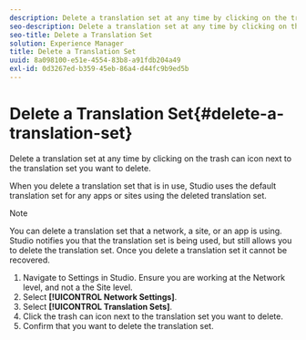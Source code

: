 ```yaml
---
description: Delete a translation set at any time by clicking on the trash can icon next to the translation set you want to delete.
seo-description: Delete a translation set at any time by clicking on the trash can icon next to the translation set you want to delete.
seo-title: Delete a Translation Set
solution: Experience Manager
title: Delete a Translation Set
uuid: 8a098100-e51e-4554-83b8-a91fdb204a49
exl-id: 0d3267ed-b359-45eb-86a4-d44fc9b9ed5b
---
```

# Delete a Translation Set{#delete-a-translation-set}

Delete a translation set at any time by clicking on the trash can icon next to the translation set you want to delete.

When you delete a translation set that is in use, Studio uses the default translation set for any apps or sites using the deleted translation set.

>[!NOTE]
>
>You can delete a translation set that a network, a site, or an app is using. Studio notifies you that the translation set is being used, but still allows you to delete the translation set. Once you delete a translation set it cannot be recovered.

1. Navigate to Settings in Studio. Ensure you are working at the Network level, and not a the Site level.
1. Select **[!UICONTROL Network Settings]**.
1. Select **[!UICONTROL Translation Sets]**.
1. Click the trash can icon next to the translation set you want to delete.
1. Confirm that you want to delete the translation set.
